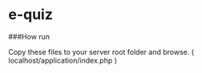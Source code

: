 # e-quiz

###How run 

Copy these files to your server root folder and browse.
    ( localhost/application/index.php )
